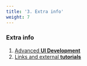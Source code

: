 ```yaml
---
title: '3. Extra info'
weight: 7
---
```


### Extra info

1. [Advanced **UI Development**](/extra/advancedui)
2. [Links and external **tutorials**](/extra/links)

